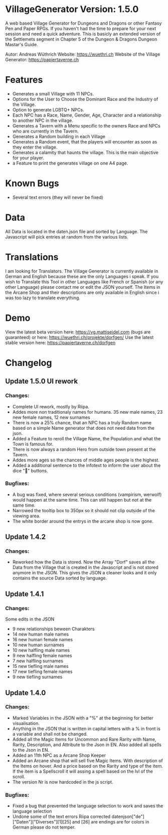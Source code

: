 # VillageGenerator Version: 1.5.0
A web based Village Generator for Dungeons and Dragons or other Fantasy Pen and Paper RPGs. If you haven't had the time to prepare for your next session and need a quick adventure.
This is basicly an extended version of the Settlemets segment in Chapter 5 of the Dungeon & Dragons Dungeon Mastar's Guide.

Autor: Andreas Wüthrich
Website: https://wuethri.ch
Website of the Village Generator: https://papiertaverne.ch
# Features
*  Generates a small Village with 11 NPCs.
*  Options for the User to Choose the Dominant Race and the Industry of the Village.
*  Option to generate LGBTQ+ NPCs.
*  Each NPC has a Race, Name, Gender, Age, Character and a relationship to another NPC in the village.
*  Generates a Tavern with a Menu specific to the owners Race and NPCs who are currently in the Tavern.
*  Generates a Random building in each Village
*  Generates a Random event, that the players will encounter as soon as they enter the village.
*  Generates a calamity that haunts the village. This is the main objective for your player.
*  a Feature to print the generates village on one A4 page.
# Known Bugs
* Several text errors (they will never be fixed)
# Data
All Data is located in the daten.json file and sorted by Language. The Javascript will pick entries at random from the various lists.
# Translations
I am looking for Translators. The Village Generator is currently available in German and English because these are the only Languages i speak.
If you wish to Translate this Tool in other Languages like French or Spanish (or any other Language) please contact me or edit the JSON yourself.
The Items in the Arcane Shop and their descriptions are only available in English since i was too lazy to translate everything.
# Demo
View the latest beta version here: https://vg.mattiseidel.com (bugs are guaranteed) or here: https://wuethri.ch/projekte/dorfgen/
Use the latest stable version here: https://papiertaverne.ch/dorfgen
# Changelog
## Update 1.5.0 UI rework
### Changes:
* Complete UI rework, mostly by Riipa.
* Addes more non traditionaly names for humans. 35 new male names, 23 new female names, 12 new surnames
* There is now a 25% chance, that an NPC has a truly Random name based on a simple Name generator that does not need data from the json.
* Added a Feature to reroll the Village Name, the Population and what the Town is famous for.
* There is now always a random Hero from outside town present at the Tavern.
* Addes more ages so the chances of middle ages people is the highest.
* Added a additional sentence to the infotext to inform the user about the dice "🎲" buttons.
### Bugfixes:
* A bug was fixed, where several serious conditions (vampirism, werwolf) would happen at the same time. This can still happen but not at the same time.
* Narrowed the tooltip box to 350px so it should not clip outside of the viewing area.
* The white border around the entrys in the arcane shop is now gone.
## Update 1.4.2
### Changes:
* Reworked how the Data is stored. Now the Array "Dorf" saves all the Data from the Village that is created in the Javascript and is not stored anymore in the JSON. This gives the JSON a cleaner looks and it only contains the source Data sorted by language.
## Update 1.4.1
### Changes:
Some edits in the JSON
* 9 new relationships beween Charakters
* 14 new human male names
* 16 new human female names
* 10 new human surnames
* 10 new halfling male names
* 9 new halfling female names
* 7 new halfling surnames
* 15 new tiefling male names
* 17 new tiefling female names
* 9 new tiefling surnames
## Update 1.4.0 
### Changes:
* Marked Variables in the JSON with a "%" at the beginning for better visualisation.
* Anything in the JSON that is written in capital letters with a % in front is a variable and shall not be changed.
* Added all the Magic Items for Uncommon and Rare Rarity with Name, Rarity, Description, and Attribute to the Json in EN. Also added all spells to the Json in EN.
* Added an 11th NPC as a Arcane Shop Keeper
* Added an Arcane shop that will sell five Magic Items. With description of the Items on hover. And a price based on the Rarity and type of the item. If the item is a Spellscroll it will assing a spell based on the lvl of the scroll.
* The version Nr is now hardcoded in the js script.
### Bugfixes:
* Fixed a bug that prevented the language selection to work and saves the language selection
* Undone some of the text errors Riipa corrected datenjson["de"]["Daten"]["Diverses"][1][25] and [26] are endings are for colors in German please do not temper.